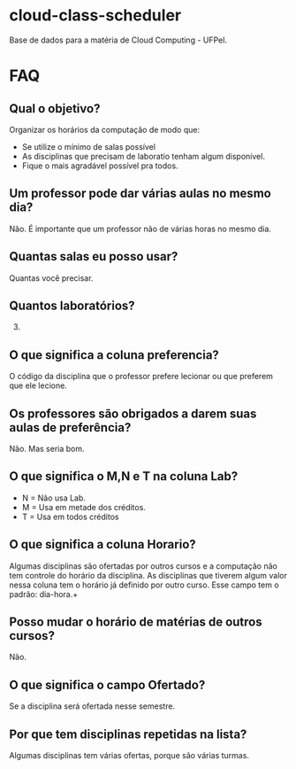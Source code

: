 # cloud-class-scheduler
Base de dados para a matéria de Cloud Computing - UFPel.

# FAQ

## Qual o objetivo?
 Organizar os horários da computação de modo que:
 - Se utilize o mínimo de salas possível
 - As disciplinas que precisam de laboratío tenham algum disponível.
 - Fique o mais agradável possível pra todos.
	
## Um professor pode dar várias aulas no mesmo dia?
Não. É importante que um professor não de várias horas no mesmo dia.

## Quantas salas eu posso usar?
Quantas você precisar.

## Quantos laboratórios?
3.

## O que significa a coluna preferencia?
O código da disciplina que o professor prefere lecionar ou que preferem que ele lecione.

## Os professores são obrigados a darem suas aulas de preferência?
Não. Mas seria bom.

## O que significa o M,N e T na coluna Lab?
- N = Não usa Lab.
- M = Usa em metade dos créditos.
- T = Usa em todos créditos

## O que significa a coluna Horario?
Algumas disciplinas são ofertadas por outros cursos e a computação não tem controle do horário da disciplina.
As disciplinas que tiverem algum valor nessa coluna tem o horário já definido por outro curso.
Esse campo tem o padrão: dia-hora.+

## Posso mudar o horário de matérias de outros cursos?
Não.

## O que significa o campo Ofertado?
Se a disciplina será ofertada nesse semestre.

## Por que tem disciplinas repetidas na lista?
Algumas disciplinas tem várias ofertas, porque são várias turmas.





